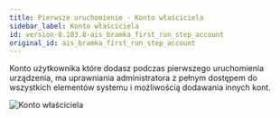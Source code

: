 ```yaml
---
title: Pierwsze uruchomienie - Konto właściciela
sidebar_label: Konto właściciela
id: version-0.103.8-ais_bramka_first_run_step_account
original_id: ais_bramka_first_run_step_account
---
```


Konto użytkownika które dodasz podczas pierwszego uruchomienia urządzenia, ma uprawniania administratora z pełnym dostępem do wszystkich elementów systemu i możliwością dodawania innych kont.

![Konto właściciela](/AIS-docs/img/en/bramka/onboarding_step_1.png)
